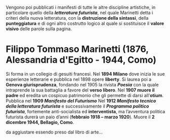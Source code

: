 Vengono poi pubblicati i manifesti di tutte le altre discipline artistiche, in particolare quello della ***letteratura futurista***, nel quale Marinetti detta i criteri della nuova letteratura, con la **distruzione della sintassi**, della **punteggiatura** e di ogni altro costrutto logico al quale si sostituisce il **valore visivo** delle parole sulla pagina.

# Filippo Tommaso Marinetti (1876, Alessandria d'Egitto - 1944, Como)
Si forma in un collegio di gesuiti francesi.
Nel **1894 Milano** dove inizia le sue esperienze letterarie e pubblica nel 1898 opere **liberty**.
Si laurea poi a **Genova giurisprudenza**, fondando nel 1905 la rivista **_Poesia_** con la quale intraprende la sua battaglia a favore del **verso libero**.
Nel **1907 muore il padre** ed eredita un cospicuo patrimonio che gli permette di darsi all’**otium**.
Pubblica nel **1909 _Manifesto del Futurismo_** 
Nel **1912 _Manifesto tecnico della letteratura futurista_** e successivamente il **_Programma politico futurista_**, fortemente anti-socialista ed **interventista**, ma l’avventura politica futurista durerà un paio d’anni (**febbraio 1918 – marzo 1920**).
Muore il **2 dicembre 1944, Bellagio, Como**.

da aggiustare essendo preso dal libro di arte...